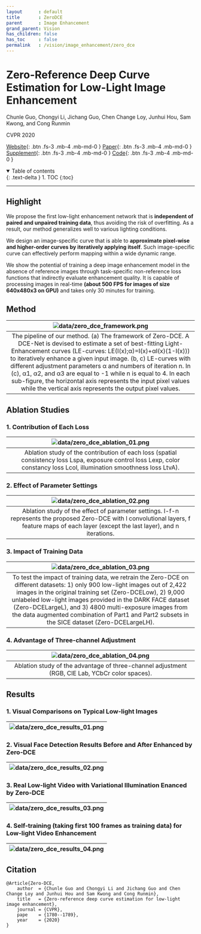 ```yaml
---
layout      : default
title       : ZeroDCE
parent	    : Image Enhancement
grand_parent: Vision
has_children: false
has_toc     : false
permalink   : /vision/image_enhancement/zero_dce
---
```


# Zero-Reference Deep Curve Estimation for Low-Light Image Enhancement

Chunle Guo, Chongyi Li, Jichang Guo, Chen Change Loy, Junhui Hou, Sam Kwong,
and Cong Runmin

CVPR 2020

[Website](https://li-chongyi.github.io/Proj_Zero-DCE.html){: .btn .fs-3 .mb-4 .mb-md-0 }
[Paper](data/zero_dce.pdf){: .btn .fs-3 .mb-4 .mb-md-0 }
[Supplement](data/zero_dce_sup.pdf){: .btn .fs-3 .mb-4 .mb-md-0 }
[Code](https://github.com/Li-Chongyi/Zero-DCE){: .btn .fs-3 .mb-4 .mb-md-0 }

<details open markdown="block">
  <summary>Table of contents</summary>
  {: .text-delta }
  1. TOC
  {:toc}
</details>

---

## Highlight

We propose the first low-light enhancement network that is **independent of
paired and unpaired training data**, thus avoiding the risk of overfitting.
As a result, our method generalizes well to various lighting conditions.

We design an image-specific curve that is able to **approximate pixel-wise
and higher-order curves by iteratively applying itself**. Such image-specific
curve can effectively perform mapping within a wide dynamic range.

We show the potential of training a deep image enhancement model in the
absence of reference images through task-specific non-reference loss functions
that indirectly evaluate enhancement quality. It is capable of processing images
in real-time **(about 500 FPS for images of size 640x480x3 on GPU)** and takes
only 30 minutes for training.

## Method

|                                                                                                                                                                                                                                ![data/zero_dce_framework.png](data/zero_dce_framework.png)                                                                                                                                                                                                                                |
|:-------------------------------------------------------------------------------------------------------------------------------------------------------------------------------------------------------------------------------------------------------------------------------------------------------------------------------------------------------------------------------------------------------------------------------------------------------------------------------------------------------------------------:|
| The pipeline of our method. (a) The framework of Zero-DCE. A DCE-Net is devised to estimate a set of best-fitting Light-Enhancement curves (LE-curves: LE(I(x);α)=I(x)+αI(x)(1-I(x))) to iteratively enhance a given input image. (b, c) LE-curves with different adjustment parameters α and numbers of iteration n. In (c), α1, α2, and α3 are equal to -1 while n is equal to 4. In each sub-figure, the horizontal axis represents the input pixel values while the vertical axis represents the output pixel values. |

## Ablation Studies

### 1. Contribution of Each Loss

|                                                      ![data/zero_dce_ablation_01.png](data/zero_dce_ablation_01.png)                                                       |
|:--------------------------------------------------------------------------------------------------------------------------------------------------------------------------:|
| Ablation study of the contribution of each loss (spatial consistency loss Lspa, exposure control loss Lexp, color constancy loss Lcol, illumination smoothness loss LtvA). |

### 2. Effect of Parameter Settings

|                                                                 ![data/zero_dce_ablation_02.png](data/zero_dce_ablation_02.png)                                                                 |
|:-----------------------------------------------------------------------------------------------------------------------------------------------------------------------------------------------:|
| Ablation study of the effect of parameter settings. l-f-n represents the proposed Zero-DCE with l convolutional layers, f feature maps of each layer (except the last layer), and n iterations. |

### 3. Impact of Training Data

|                                                                                                                                                                         ![data/zero_dce_ablation_03.png](data/zero_dce_ablation_03.png)                                                                                                                                                                          |
|:----------------------------------------------------------------------------------------------------------------------------------------------------------------------------------------------------------------------------------------------------------------------------------------------------------------------------------------------------------------------------------------------------------------:|
| To test the impact of training data, we retrain the Zero-DCE on different datasets: 1) only 900 low-light images out of 2,422 images in the original training set (Zero-DCELow), 2) 9,000 unlabeled low-light images provided in the DARK FACE dataset (Zero-DCELargeL), and 3) 4800 multi-exposure images from the data augmented combination of Part1 and Part2 subsets in the SICE dataset (Zero-DCELargeLH). |

### 4. Advantage of Three-channel Adjustment

|                 ![data/zero_dce_ablation_04.png](data/zero_dce_ablation_04.png)                 |
|:-----------------------------------------------------------------------------------------------:|
| Ablation study of the advantage of three-channel adjustment (RGB, CIE Lab, YCbCr color spaces). |

## Results

### 1. Visual Comparisons on Typical Low-light Images

| ![data/zero_dce_results_01.png](data/zero_dce_results_01.png) |
|:-------------------------------------------------------------:|


### 2. Visual Face Detection Results Before and After Enhanced by Zero-DCE

| ![data/zero_dce_results_02.png](data/zero_dce_results_02.png) |
|:-------------------------------------------------------------:|

### 3. Real Low-light Video with Variational Illumination Enanced by Zero-DCE

| ![data/zero_dce_results_03.png](data/zero_dce_results_03.png) |
|:-------------------------------------------------------------:|

### 4. Self-training (taking first 100 frames as training data) for Low-light Video Enhancement

| ![data/zero_dce_results_04.png](data/zero_dce_results_04.png) |
|:-------------------------------------------------------------:|

## Citation

```text
@Article{Zero-DCE,
    author  = {Chunle Guo and Chongyi Li and Jichang Guo and Chen Change Loy and Junhui Hou and Sam Kwong and Cong Runmin},
    title   = {Zero-reference deep curve estimation for low-light image enhancement},
    journal = {CVPR},
    pape    = {1780--1789},
    year    = {2020}
}
```
